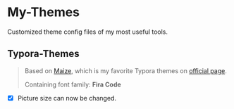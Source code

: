# My-Themes

Customized theme config files of my most useful tools.

## Typora-Themes

> Based on [Maize](https://github.com/BEATREE/typora-maize-theme), which is my favorite Typora themes on [official page](https://theme.typora.io/).
>
> Containing font family: **Fira Code**

- [x] Picture size can now be changed.
